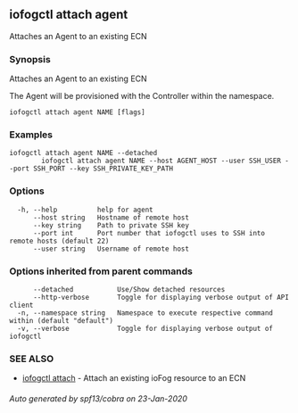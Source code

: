 ## iofogctl attach agent

Attaches an Agent to an existing ECN

### Synopsis

Attaches an Agent to an existing ECN

The Agent will be provisioned with the Controller within the namespace.

```
iofogctl attach agent NAME [flags]
```

### Examples

```
iofogctl attach agent NAME --detached
		iofogctl attach agent NAME --host AGENT_HOST --user SSH_USER --port SSH_PORT --key SSH_PRIVATE_KEY_PATH
```

### Options

```
  -h, --help          help for agent
      --host string   Hostname of remote host
      --key string    Path to private SSH key
      --port int      Port number that iofogctl uses to SSH into remote hosts (default 22)
      --user string   Username of remote host
```

### Options inherited from parent commands

```
      --detached           Use/Show detached resources
      --http-verbose       Toggle for displaying verbose output of API client
  -n, --namespace string   Namespace to execute respective command within (default "default")
  -v, --verbose            Toggle for displaying verbose output of iofogctl
```

### SEE ALSO

* [iofogctl attach](iofogctl_attach.md)	 - Attach an existing ioFog resource to an ECN

###### Auto generated by spf13/cobra on 23-Jan-2020
